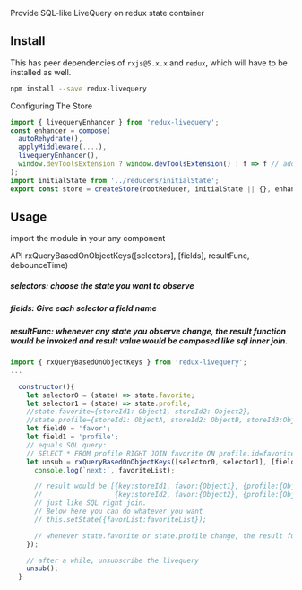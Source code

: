 Provide SQL-like LiveQuery on redux state container

## Install

This has peer dependencies of `rxjs@5.x.x` and `redux`, which will have to be installed as well.

```bash
npm install --save redux-livequery
```


Configuring The Store

```js
import { livequeryEnhancer } from 'redux-livequery';
const enhancer = compose(
  autoRehydrate(),
  applyMiddleware(....),
  livequeryEnhancer(),
  window.devToolsExtension ? window.devToolsExtension() : f => f // add support for Redux dev tools,
);
import initialState from '../reducers/initialState';
export const store = createStore(rootReducer, initialState || {}, enhancer);
```

## Usage

import the module in your any component

API rxQueryBasedOnObjectKeys([selectors], [fields], resultFunc, debounceTime)

##### selectors: choose the state you want to observe
##### fields: Give each selector a field name
##### resultFunc: whenever any state you observe change, the result function would be invoked and result value would be composed like sql inner join.

```js
import { rxQueryBasedOnObjectKeys } from 'redux-livequery';
...

  constructor(){
    let selector0 = (state) => state.favorite;
    let selector1 = (state) => state.profile;
    //state.favorite={storeId1: Object1, storeId2: Object2},
    //state.profile={storeId1: ObjectA, storeId2: ObjectB, storeId3:ObjectC}
    let field0 = 'favor';
    let field1 = 'profile';
    // equals SQL query:
    // SELECT * FROM profile RIGHT JOIN favorite ON profile.id=favorite.id;
    let unsub = rxQueryBasedOnObjectKeys([selector0, selector1], [field0, field1], (result) => {
      console.log(`next:`, favoriteList);

      // result would be [{key:storeId1, favor:{Object1}, {profile:{ObjectA}}},
      //                  {key:storeId2, favor:{Object2}, {profile:{ObjectB}}}]
      // just like SQL right join.
      // Below here you can do whatever you want
      // this.setState({favorList:favoriteList});

      // whenever state.favorite or state.profile change, the result function would be invoked
    });

    // after a while, unsubscribe the livequery
    unsub();
  }
```